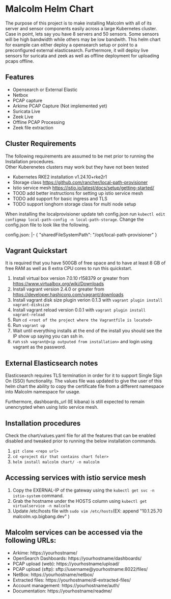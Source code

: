 # Malcolm Helm Chart

The purpose of this project is to make installing Malcolm with all of its server and sensor components easily across a 
large Kubernetes cluster. Case in point, lets say you have 8 servers and 50 sensors. Some sensors will be high bandwidth 
while others may be low bandwith. This helm chart for example can either deploy a opensearch setup or point to a 
preconfigured external elasticsearch.  Furthermore, it will deploy live sensors for suricata and zeek as well as offline 
deployment for uploading pcaps offline.

## Features

- Opensearch or External Elastic
- Netbox
- PCAP capture
- Arkime PCAP Capture (Not implemented yet)
- Suricata Live
- Zeek Live
- Offline PCAP Processing
- Zeek file extraction 

## Cluster Requirements

The following requirements are assumed to be met prior to running the Installation procedures.  
Other Kuberenetes clusters may work but they have not been tested

- Kubernetes RKE2 installation v1.24.10+rke2r1
- Storage class https://github.com/rancher/local-path-provisioner
- Istio service mesh https://istio.io/latest/docs/setup/getting-started/
- TOOD add better instructions for setting up istio service mesh
- TODO add support for basic ingress and TLS
- TODO support longhorn storage class for multi node setup

When installing the localprovisioner update teh config.json run `kubectl edit configmap local-path-config -n local-path-storage`.
Change the config.json file to look like the following.

config.json: |-
  {
    "sharedFileSystemPath": "/opt/local-path-provisioner"
  }


## Vagrant Quickstart

It is required that you have 500GB of free space and to have at least 8 GB of free RAM as well as 8 extra CPU cores to run this quickstart.

1. Install virtual box version 7.0.10 r158379 or greater from https://www.virtualbox.org/wiki/Downloads
2. Install vagrant version 2.4.0 or greater from https://developer.hashicorp.com/vagrant/downloads
3. Install vagrant disk size plugin verion 0.1.3 with `vagrant plugin install vagrant-disksize`
4. Install vagrant reload version 0.0.1 with `vagrant plugin install vagrant-reload`
5. Run `cd <root of the project where the Vagrantfile is located>`
6. Run `vagrant up`
7. Wait until everything installs at the end of the install you should see the IP show up saying you can ssh in.
8. run `ssh vagrant@<ip outputed from installation>` and login using vagrant as the password.

## External Elasticsearch notes

Elasticsearch requires TLS termination in order for it to support Single Sign On (SSO) functionality.  The values file was updated to give 
the user of this helm chart the ability to copy the certificate file from a different namespace into Malcolm namespace for usage.

Furthermore, dashboards_url (IE kibana) is still expected to remain unencrypted when using Istio service mesh. 

## Installation procedures

Check the chart/values.yaml file for all the features that can be enabled disabled and tweaked prior to running the below installation commands.

1. `git clone <repo url>`
2. `cd <project dir that contains chart foler>`
3. `helm install malcolm chart/ -n malcolm`

## Accessing services with istio service mesh

1. Copy the EXERNAL-IP of the gateway using the `kubectl get svc -n istio-system` command.
2. Grab the hostname under the HOSTS column using `kubectl get virtualservice -n malcolm`
3. Update /etc/hosts file with `sudo vim /etc/hosts`(EX: append "10.1.25.70 malcolm.vp.bigbang.dev" )

Malcolm services can be accessed via the following URLs:
-----------------------------------------------------------
  - Arkime: https://yourhostname/
  - OpenSearch Dashboards: https://yourhostname/dashboards/
  - PCAP upload (web): https://yourhostname/upload/
  - PCAP upload (sftp): sftp://username@yourhostname:8022/files/
  - NetBox: https://yourhostname/netbox/
  - Extracted files: https://yourhostname/dl-extracted-files/  
  - Account management: https://yourhostname/auth/
  - Documentation: https://yourhostname/readme/
